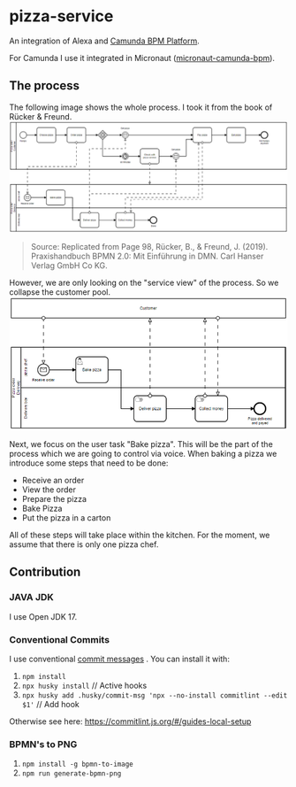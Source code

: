 # pizza-service

An integration of Alexa and [Camunda BPM Platform](https://github.com/camunda/camunda-bpm-platform).

For Camunda I use it integrated in
Micronaut ([micronaut-camunda-bpm](https://github.com/camunda-community-hub/micronaut-camunda-bpm)).

## The process

The following image shows the whole process. I took it from the book of Rücker & Freund.
![The pizza service process](BPMN/PNG/full_process_overview_pizza_service.png "The pizza service process")
> Source: Replicated from Page 98, Rücker, B., & Freund, J. (2019). Praxishandbuch BPMN 2.0: Mit Einführung in DMN. Carl Hanser Verlag GmbH Co KG.

However, we are only looking on the "service view" of the process. So we collapse the customer pool.
![The service view](BPMN/PNG/pizza_service_customer_closed.png "The service view")

Next, we focus on the user task "Bake pizza". This will be the part of the process which we are
going to control via voice. When baking a pizza we introduce some steps that need to be done:

- Receive an order
- View the order
- Prepare the pizza
- Bake Pizza
- Put the pizza in a carton

All of these steps will take place within the kitchen. For the moment, we assume that there is only
one pizza chef.

## Contribution

### JAVA JDK

I use Open JDK 17.

### Conventional Commits

I use
conventional [commit messages](https://github.com/conventional-changelog/commitlint/tree/master/%40commitlint/config-conventional)
. You can install it with:

1. `npm install`
2. `npx husky install` // Active hooks
3. `npx husky add .husky/commit-msg 'npx --no-install commitlint --edit $1'` // Add hook

Otherwise see here: https://commitlint.js.org/#/guides-local-setup

### BPMN's to PNG
1. `npm install -g bpmn-to-image`
2. `npm run generate-bpmn-png`
